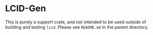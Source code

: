 # LCID-Gen

This is purely a support crate, and not intended to be used outside of building and testing `lcid`. Please see `README.md` in the parent directory.
